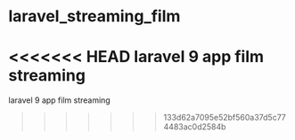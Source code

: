 # laravel_streaming_film
<<<<<<< HEAD
laravel 9 app film streaming
=======
laravel 9 app film streaming
>>>>>>> 133d62a7095e52bf560a37d5c774483ac0d2584b
